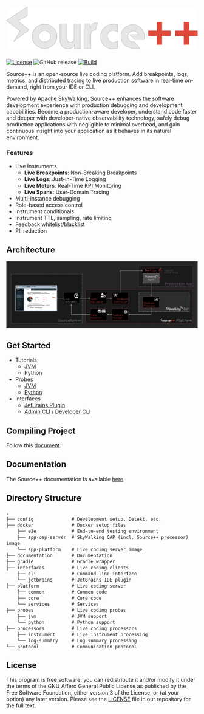 # ![](.github/media/sourcepp_logo.svg)

[![License](https://img.shields.io/github/license/sourceplusplus/live-platform)](LICENSE)
![GitHub release](https://img.shields.io/github/v/release/sourceplusplus/live-platform?include_prereleases)
[![Build](https://github.com/sourceplusplus/live-platform/actions/workflows/debian-build.yml/badge.svg)](https://github.com/sourceplusplus/live-platform/actions/workflows/debian-build.yml)

Source++ is an open-source live coding platform. Add breakpoints, logs, metrics, and distributed tracing to live production software in real-time on-demand, right from your IDE or CLI.

Powered by [Apache SkyWalking](https://github.com/apache/skywalking), Source++ enhances the software development experience with production debugging and development capabilities. Become a production-aware developer, understand code faster and deeper with developer-native observability technology, safely debug production applications with negligible to minimal overhead, and gain continuous insight into your application as it behaves in its natural environment.

### Features

- Live Instruments
  - **Live Breakpoints**: Non-Breaking Breakpoints 
  - **Live Logs**: Just-in-Time Logging
  - **Live Meters**: Real-Time KPI Monitoring
  - **Live Spans**: User-Domain Tracing
- Multi-instance debugging
- Role-based access control
- Instrument conditionals
- Instrument TTL, sampling, rate limiting
- Feedback whitelist/blacklist
- PII redaction

## Architecture

![](.github/media/sourcepp_architecture.jpg)

## Get Started

<!-- - [Get Source++](https://sourceplusplus.com/get/) -->
- Tutorials
  - [JVM](https://github.com/sourceplusplus/tutorial-java)
  - Python
- Probes
  - [JVM](https://github.com/sourceplusplus/probe-jvm)
  - [Python](https://github.com/sourceplusplus/probe-python)
- Interfaces
  - [JetBrains Plugin](https://docs.sourceplusplus.com/implementation/tools/clients/jetbrains-plugin/)
  - [Admin CLI](https://docs.sourceplusplus.com/implementation/tools/clients/cli/admin/) / [Developer CLI](https://docs.sourceplusplus.com/implementation/tools/clients/cli/developer/)

## Compiling Project

Follow this [document](https://github.com/sourceplusplus/documentation/blob/master/docs/guides/How-to-build.md).

## Documentation

The Source++ documentation is available [here](https://docs.sourceplusplus.com).

## Directory Structure

    .
    ├── config              # Development setup, Detekt, etc.
    ├── docker              # Docker setup files
        ├── e2e             # End-to-end testing environment
        ├── spp-oap-server  # SkyWalking OAP (incl. Source++ processor) image
        └── spp-platform    # Live coding server image
    ├── documentation       # Documentation
    ├── gradle              # Gradle wrapper
    ├── interfaces          # Live coding clients
        ├── cli             # Command-line interface
        └── jetbrains       # JetBrains IDE plugin
    ├── platform            # Live coding server
        ├── common          # Common code
        ├── core            # Core code
        └── services        # Services
    ├── probes              # Live coding probes
        ├── jvm             # JVM support
        └── python          # Python support
    ├── processors          # Live coding processors
        ├── instrument      # Live instrument processing
        └── log-summary     # Log summary processing
    └── protocol            # Communication protocol

## License

This program is free software: you can redistribute it and/or modify it under the terms of the GNU Affero General Public License as published by the Free Software Foundation, either version 3 of the License, or (at your option) any later version. Please see the [LICENSE](LICENSE) file in our repository for the full text.
